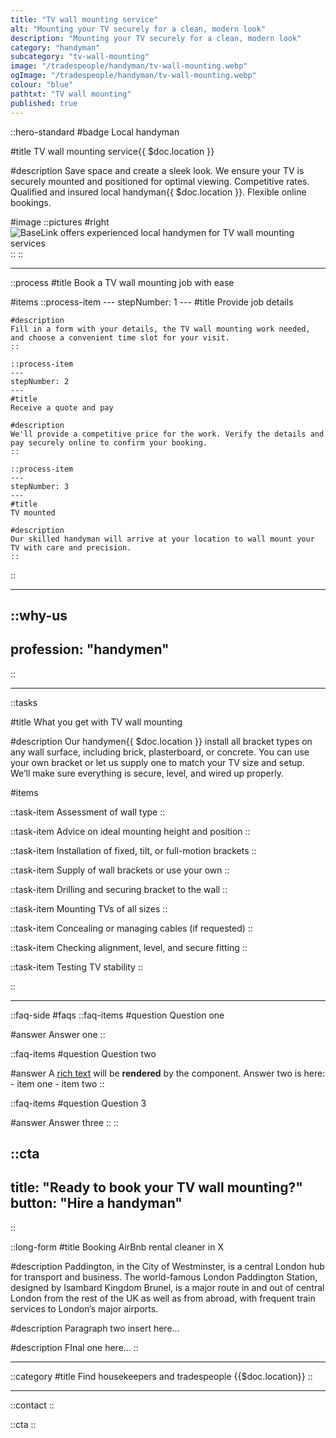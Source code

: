 ```yaml
---
title: "TV wall mounting service"
alt: "Mounting your TV securely for a clean, modern look"
description: "Mounting your TV securely for a clean, modern look"
category: "handyman"
subcategory: "tv-wall-mounting"
image: "/tradespeople/handyman/tv-wall-mounting.webp"
ogImage: "/tradespeople/handyman/tv-wall-mounting.webp"
colour: "blue"
pathtxt: "TV wall mounting"
published: true
---
```


::hero-standard
#badge
Local handyman

#title
TV wall mounting service{{ $doc.location }}

#description
Save space and create a sleek look. We ensure your TV is securely mounted and positioned for optimal viewing. Competitive rates. Qualified and insured local handyman{{ $doc.location }}. Flexible online bookings.

#image
    ::pictures
    #right
    ![BaseLink offers experienced local handymen for TV wall mounting services](/tradespeople/handyman/tv-wall-mounting.webp)
    ::
::

---

::process
#title
Book a TV wall mounting job with ease

#items
    ::process-item
    ---
    stepNumber: 1
    ---
    #title
    Provide job details

    #description
    Fill in a form with your details, the TV wall mounting work needed, and choose a convenient time slot for your visit.
    ::
    
    ::process-item
    ---
    stepNumber: 2
    ---
    #title
    Receive a quote and pay

    #description
    We'll provide a competitive price for the work. Verify the details and pay securely online to confirm your booking.
    ::

    ::process-item
    ---
    stepNumber: 3
    ---
    #title
    TV mounted

    #description
    Our skilled handyman will arrive at your location to wall mount your TV with care and precision.
    ::
::

---

::why-us
---
profession: "handymen"
---
::

---

::tasks

#title
What you get with TV wall mounting

#description
Our handymen{{ $doc.location }} install all bracket types on any wall surface, including brick, plasterboard, or concrete. You can use your own bracket or let us supply one to match your TV size and setup. We’ll make sure everything is secure, level, and wired up properly.

#items

  ::task-item
  Assessment of wall type
  ::

  ::task-item
  Advice on ideal mounting height and position
  ::

  ::task-item
  Installation of fixed, tilt, or full-motion brackets
  ::

  ::task-item
  Supply of wall brackets or use your own
  ::

  ::task-item
  Drilling and securing bracket to the wall
  ::

  ::task-item
  Mounting TVs of all sizes
  ::

  ::task-item
  Concealing or managing cables (if requested)
  ::

  ::task-item
  Checking alignment, level, and secure fitting
  ::

  ::task-item
  Testing TV stability
  ::

::

---

::faq-side
#faqs
  ::faq-items
  #question
  Question one

  #answer
  Answer one
  ::

  ::faq-items
  #question
  Question two

  #answer
  A [rich text](/services/commercial-cleaning) will be **rendered** by the component.
  Answer two is here:
    - item one
    - item two
  ::

  ::faq-items
  #question
  Question 3

  #answer
  Answer three
  ::
::

::cta
---
title: "Ready to book your TV wall mounting?"
button: "Hire a handyman"
---
::

::long-form
#title
Booking AirBnb rental cleaner in X

#description
Paddington, in the City of Westminster, is a central London hub for transport and business. The world-famous London Paddington Station, designed by Isambard Kingdom Brunel, is a major route in and out of central London from the rest of the UK as well as from abroad, with frequent train services to London’s major airports.

#description
Paragraph two insert here...

#description
FInal one here...
::

---

::category
#title
Find housekeepers and tradespeople {{$doc.location}}
::

---

::contact
::

::cta
::
